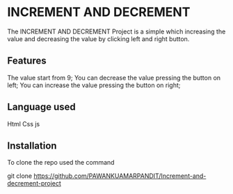 # INCREMENT AND DECREMENT

The INCREMENT AND DECREMENT Project is a simple which increasing the value and decreasing the value by clicking left and right button.





## Features
The value start from 9;
You can decrease the value pressing the button on left;
You can increase the value pressing the button on right;

## Language used
Html
Css
js

## Installation
To clone the repo used the command

git clone https://github.com/PAWANKUAMARPANDIT/Increment-and-decrement-project
